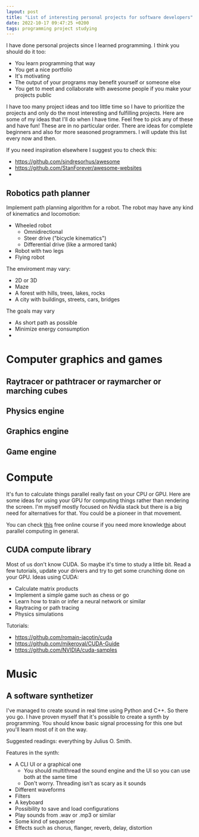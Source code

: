 ```yaml
---
layout: post
title: "List of interesting personal projects for software developers"
date: 2022-10-17 09:47:25 +0200
tags: programming project studying
---
```


I have done personal projects since I learned programming.
I think you should do it too:
- You learn programming that way
- You get a nice portfolio
- It's motivating
- The output of your programs may benefit yourself or someone else
- You get to meet and collaborate with awesome people if you make your projects public

I have too many project ideas and too little time so I have to prioritize the projects and only do the most interesting and fulfilling projects.
Here are some of my ideas that I'll do when I have time.
Feel free to pick any of these and have fun!
These are in no particular order.
There are ideas for complete beginners and also for more seasoned programmers.
I will update this list every now and then.

If you need inspiration elsewhere I suggest you to check this:
- https://github.com/sindresorhus/awesome
- https://github.com/StanForever/awesome-websites
- 

## Robotics path planner

Implement path planning algorithm for a robot.
The robot may have any kind of kinematics and locomotion:
- Wheeled robot
  - Omnidirectional
  - Steer drive ("bicycle kinematics")
  - Differential drive (like a armored tank)
- Robot with two legs
- Flying robot

The enviroment may vary:
- 2D or 3D
- Maze
- A forest with hills, trees, lakes, rocks
- A city with buildings, streets, cars, bridges

The goals may vary
- As short path as possible
- Minimize energy consumption
- 

# Computer graphics and games

## Raytracer or pathtracer or raymarcher or marching cubes

## Physics engine

## Graphics engine

## Game engine

# Compute

It's fun to calculate things parallel really fast on your CPU or GPU.
Here are some ideas for using your GPU for computing things rather than rendering the screen.
I'm myself mostly focused on Nvidia stack but there is a big need for alternatives for that.
You could be a pioneer in that movement.

You can check [this](https://ppc.cs.aalto.fi/) free online course if you need more knowledge about parallel computing in general.

## CUDA compute library

Most of us don't know CUDA. So maybe it's time to study a little bit.
Read a few tutorials, update your drivers and try to get some crunching done on your GPU.
Ideas using CUDA:
- Calculate matrix products
- Implement a simple game such as chess or go
- Learn how to train or infer a neural network or similar
- Raytracing or path tracing
- Physics simulations

Tutorials:
- https://github.com/romain-jacotin/cuda
- https://github.com/mikeroyal/CUDA-Guide
- https://github.com/NVIDIA/cuda-samples


# Music

## A software synthetizer

I've managed to create sound in real time using Python and C++.
So there you go.
I have proven myself that it's possible to create a synth by programming.
You should know basic signal processing for this one but you'll learn most of it on the way.

Suggested readings: everything by Julius O. Smith.

Features in the synth:
- A CLI UI or a graphical one
  - You should multithread the sound engine and the UI so you can use both at the same time
  - Don't worry. Threading isn't as scary as it sounds
- Different waveforms
- Filters
- A keyboard
- Possibility to save and load configurations
- Play sounds from .wav or .mp3 or similar
- Some kind of sequencer
- Effects such as chorus, flanger, reverb, delay, distortion